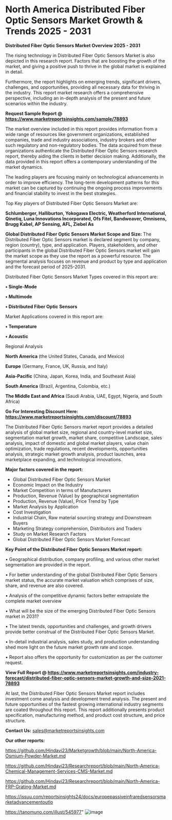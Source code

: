 # North America Distributed Fiber Optic Sensors Market Growth & Trends 2025 - 2031

<Strong> Distributed Fiber Optic Sensors Market Overview 2025 - 2031</strong>

The rising technology in Distributed Fiber Optic Sensors Market is also depicted in this research report. Factors that are boosting the growth of the market, and giving a positive push to thrive in the global market is explained in detail.

Furthermore, the report highlights on emerging trends, significant drivers, challenges, and opportunities, providing all necessary data for thriving in the industry. This report market research offers a comprehensive perspective, including an in-depth analysis of the present and future scenarios within the industry.

<strong>Request Sample Report @ <a href=https://www.marketreportsinsights.com/sample/78893>https://www.marketreportsinsights.com/sample/78893</a></strong>

The market overview included in this report provides information from a wide range of resources like government organizations, established companies, trade and industry associations, industry brokers and other such regulatory and non-regulatory bodies. The data acquired from these organizations authenticate the Distributed Fiber Optic Sensors research report, thereby aiding the clients in better decision making. Additionally, the data provided in this report offers a contemporary understanding of the market dynamics.

The leading players are focusing mainly on technological advancements in order to improve efficiency. The long-term development patterns for this market can be captured by continuing the ongoing process improvements and financial stability to invest in the best strategies.

Top Key players of Distributed Fiber Optic Sensors Market are:

<strong>Schlumberger, Halliburton, Yokogawa Electric, Weatherford International, Qinetiq, Luna Innovations Incorporated, Ofs Fitel, Bandweaver, Omnisens, Brugg Kabel, AP Sensing, AFL, Ziebel As</strong>

<strong><b>Global Distributed Fiber Optic Sensors Market Scope and Size:</b></strong>
The Distributed Fiber Optic Sensors market is declared segment by company, region (country), type, and application. Players, stakeholders, and other participants in the global Distributed Fiber Optic Sensors market will gain the market scope as they use the report as a powerful resource. The segmental analysis focuses on revenue and product by type and application and the forecast period of 2025-2031.

Distributed Fiber Optic Sensors Market Types covered in this report are:

<strong>• Single-Mode

• Multimode

• Distributed Fiber Optic Sensors</strong>

Market Applications covered in this report are:

<strong>• Temperature

• Acoustic</strong> 

Regional Analysis

<strong>North America</strong> (the United States, Canada, and Mexico)

<strong>Europe</strong> (Germany, France, UK, Russia, and Italy)

<strong>Asia-Pacific</strong> (China, Japan, Korea, India, and Southeast Asia)

<strong>South America</strong> (Brazil, Argentina, Colombia, etc.)

<strong>The Middle East and Africa</strong> (Saudi Arabia, UAE, Egypt, Nigeria, and South Africa)

<strong>Go For Interesting Discount Here: <a href=https://www.marketreportsinsights.com/discount/78893>https://www.marketreportsinsights.com/discount/78893</a></strong>

The Distributed Fiber Optic Sensors market report provides a detailed analysis of global market size, regional and country-level market size, segmentation market growth, market share, competitive Landscape, sales analysis, impact of domestic and global market players, value chain optimization, trade regulations, recent developments, opportunities analysis, strategic market growth analysis, product launches, area marketplace expanding, and technological innovations.

<strong><b>Major factors covered in the report:</b></strong>
<ul>
  <li>Global Distributed Fiber Optic Sensors Market </li>
  <li>Economic Impact on the Industry</li>
  <li>Market Competition in terms of Manufacturers</li>
  <li>Production, Revenue (Value) by geographical segmentation</li>
  <li>Production, Revenue (Value), Price Trend by Type</li>
  <li>Market Analysis by Application</li>
  <li>Cost Investigation</li>
  <li>Industrial Chain, Raw material sourcing strategy and Downstream Buyers</li>
  <li>Marketing Strategy comprehension, Distributors and Traders</li>
  <li>Study on Market Research Factors</li>
  <li>Global Distributed Fiber Optic Sensors Market Forecast</li>
</ul>

<strong><b>Key Point of the Distributed Fiber Optic Sensors Market report:</b></strong>

• Geographical distribution, company profiling, and various other market segmentation are provided in the report.

• For better understanding of the global Distributed Fiber Optic Sensors market status, the accurate market valuation which comprises of size, share, and revenue are also covered.

• Analysis of the competitive dynamic factors better extrapolate the complete market overview

• What will be the size of the emerging Distributed Fiber Optic Sensors market in 2031?

• The latest trends, opportunities and challenges, and growth drivers provide better construal of the Distributed Fiber Optic Sensors Market.

• In-detail industrial analysis, sales study, and production understanding shed more light on the future market growth rate and scope.

• Report also offers the opportunity for customization as per the customer request.

<strong><b>View Full Report @ <a href=https://www.marketreportsinsights.com/industry-forecast/distributed-fiber-optic-sensors-market-growth-and-size-2021-78893>https://www.marketreportsinsights.com/industry-forecast/distributed-fiber-optic-sensors-market-growth-and-size-2021-78893</a></b></strong>


At last, the Distributed Fiber Optic Sensors Market report includes investment come analysis and development trend analysis. The present and future opportunities of the fastest growing international industry segments are coated throughout this report. This report additionally presents product specification, manufacturing method, and product cost structure, and price structure.

<strong>Contact Us:</strong>
sales@marketreportsinsights.com

<strong>Our other reports:</strong>

<a href=https://github.com/Hindavi23/Marketgrowth/blob/main/North-America-Osmium-Powder-Market.md>https://github.com/Hindavi23/Marketgrowth/blob/main/North-America-Osmium-Powder-Market.md</a>

<a href=https://github.com/Hindavi23/Researchreport/blob/main/North-America-Chemical-Management-Services-CMS-Market.md>https://github.com/Hindavi23/Researchreport/blob/main/North-America-Chemical-Management-Services-CMS-Market.md</a>

<a href=https://github.com/Hindavi23/Researchreport/blob/main/North-America-FRP-Grating-Market.md>https://github.com/Hindavi23/Researchreport/blob/main/North-America-FRP-Grating-Market.md</a>

<a href=https://issuu.com/reportsinsights24/docs/europepassiveinfraredsensorsmarketadvancementoutlo>https://issuu.com/reportsinsights24/docs/europepassiveinfraredsensorsmarketadvancementoutlo</a>

<a href=https://tanomuno.com/illust/545977>https://tanomuno.com/illust/545977</a>"
![image](https://github.com/user-attachments/assets/92f19431-9e61-4484-9bf3-bdb5d9cc6d36)
